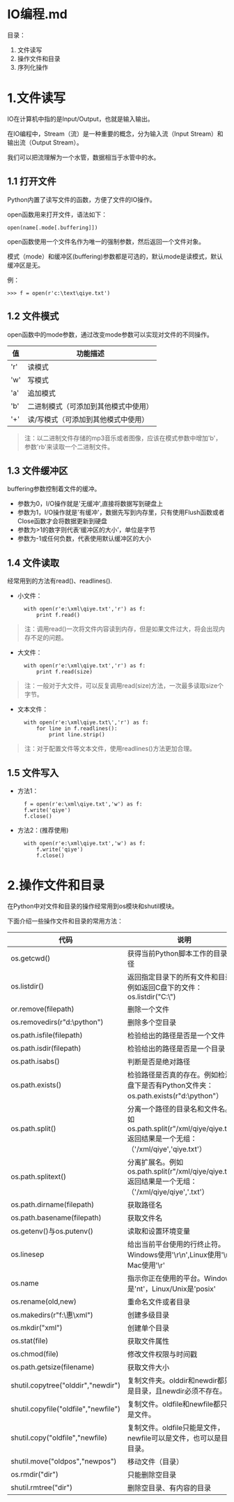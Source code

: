 IO编程.md
===

目录：
1. 文件读写
2. 操作文件和目录
3. 序列化操作

# 1.文件读写

IO在计算机中指的是Input/Output，也就是输入输出。

在IO编程中，Stream（流）是一种重要的概念，分为输入流（Input Stream）和输出流（Output Stream）。

我们可以把流理解为一个水管，数据相当于水管中的水。

## 1.1 打开文件

Python内置了读写文件的函数，方便了文件的IO操作。

open函数用来打开文件，语法如下：

    open(name[.mode[.buffering]])

open函数使用一个文件名作为唯一的强制参数，然后返回一个文件对象。

模式（mode）和缓冲区(buffering)参数都是可选的，默认mode是读模式，默认缓冲区是无。

例：

    >>> f = open(r'c:\text\qiye.txt')

## 1.2 文件模式

open函数中的mode参数，通过改变mode参数可以实现对文件的不同操作。

|值|功能描述
|---|---
'r'|读模式
'w'|写模式
'a'|追加模式
'b'|二进制模式（可添加到其他模式中使用）
'+'|读/写模式（可添加到其他模式中使用）

>注：以二进制文件存储的mp3音乐或者图像，应该在模式参数中增加'b'，参数'rb'来读取一个二进制文件。

## 1.3 文件缓冲区

buffering参数控制着文件的缓冲。

- 参数为0，I/O操作就是'无缓冲',直接将数据写到硬盘上
- 参数为1，I/O操作就是'有缓冲'，数据先写到内存里，只有使用Flush函数或者Close函数才会将数据更新到硬盘
- 参数为>1的数字则代表‘缓冲区的大小’，单位是字节
- 参数为-1或任何负数，代表使用默认缓冲区的大小

## 1.4 文件读取
经常用到的方法有read()、readlines().

- 小文件：
    
        with open(r'e:\xml\qiye.txt','r') as f:
            print f.read()

>注：调用read()一次将文件内容读到内存，但是如果文件过大，将会出现内存不足的问题。    
- 大文件：

        with open(r'e:\xml\qiye.txt','r') as f:
            print f.read(size)
>注：一般对于大文件，可以反复调用read(size)方法，一次最多读取size个字节。           
- 文本文件：

        with open(r'e:\xml\qiye.txt\','r') as f:
            for line in f.readlines():
                print line.strip()                   

>注：对于配置文件等文本文件，使用readlines()方法更加合理。    

## 1.5 文件写入

- 方法1：

        f = open(r'e:\xml\qiye.txt','w') as f:
        f.write('qiye')
        f.close()
        
- 方法2：(推荐使用)

        with open(r'e:\xml\qiye.txt','w') as f:
            f.write('qiye')
            f.close()
            
    
# 2.操作文件和目录
在Python中对文件和目录的操作经常用到os模块和shutil模块。

下面介绍一些操作文件和目录的常用方法：

|代码|说明
|---|---
os.getcwd()|获得当前Python脚本工作的目录路径
os.listdir()|返回指定目录下的所有文件和目录。例如返回C盘下的文件：os.listdir("C:\\")
or.remove(filepath)|删除一个文件
os.removedirs(r"d:\python")|删除多个空目录
os.path.isfile(filepath)|检验给出的路径是否是一个文件
os.path.isdir(filepath)|检验给出的路径是否是一个目录
os.path.isabs()|判断是否是绝对路径
os.path.exists()|检验路径是否真的存在。例如检测D盘下是否有Python文件夹：os.path.exists(r"d:\python"）
os.path.split()|分离一个路径的目录名和文件名。例如os.path.split(r"/xml/qiye/qiye.txt"),返回结果是一个无组：（'/xml/qiye','qiye.txt'）
os.path.splitext()|分离扩展名。例如os.path.split(r"/xml/qiye/qiye.txt"),返回结果是一个无组：（'/xml/qiye/qiye','.txt'）
os.path.dirname(filepath)|获取路径名
os.path.basename(filepath)|获取文件名
os.getenv()与os.putenv()|读取和设置环境变量
os.linesep|给出当前平台使用的行终止符。Windows使用'\r\n',Linux使用'\n'而Mac使用'\r'
os.name|指示你正在使用的平台。Windows是'nt'，Linux/Unix是'posix'
os.rename(old,new)|重命名文件或者目录
os.makedirs(r"f:\惠\xml")|创建多级目录
os.mkdir("xml")|创建单个目录
os.stat(file)|获取文件属性
os.chmod(file)|修改文件权限与时间戳
os.path.getsize(filename)|获取文件大小
shutil.copytree("olddir","newdir")|复制文件夹。olddir和newdir都只能是目录，且newdir必须不存在。
shutil.copyfile("oldfile","newfile")|复制文件。oldfile和newfile都只能是文件。
shutil.copy("oldfile","newfile)|复制文件。oldfile只能是文件，newfile可以是文件，也可以是目标目录。
shutil.move("oldpos","newpos")|移动文件（目录）
os.rmdir("dir")|只能删除空目录
shutil.rmtree("dir")|删除空目录、有内容的目录




